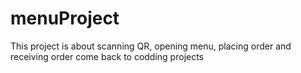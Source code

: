 # menuProject
This project is about scanning QR, opening menu, placing order and receiving order
come back to codding projects
